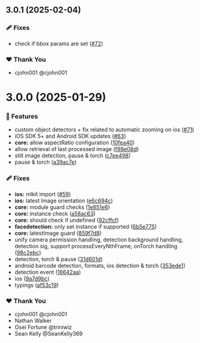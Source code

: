 ## 3.0.1 (2025-02-04)

### 🩹 Fixes

- check if bbox params are set ([#72](https://github.com/NativeScript/mlkit/pull/72))

### ❤️ Thank You

- cjohn001 @cjohn001

# 3.0.0 (2025-01-29)

### 🚀 Features

- custom object detectors + fix related to automatic zooming on ios ([#71](https://github.com/NativeScript/mlkit/pull/71))
- iOS SDK 5+ and Android SDK updates ([#63](https://github.com/NativeScript/mlkit/pull/63))
- **core:** allow aspectRatio configuration ([10fea40](https://github.com/NativeScript/mlkit/commit/10fea40))
- allow retrieval of last processed image ([f98e08d](https://github.com/NativeScript/mlkit/commit/f98e08d))
- still image detection, pause & torch ([c7ee498](https://github.com/NativeScript/mlkit/commit/c7ee498))
- pause & torch ([a39ac7e](https://github.com/NativeScript/mlkit/commit/a39ac7e))

### 🩹 Fixes

- **ios:** mlkit import ([#59](https://github.com/NativeScript/mlkit/pull/59))
- **ios:** latest Image orientation ([e6c694c](https://github.com/NativeScript/mlkit/commit/e6c694c))
- **core:** module guard checks ([1e851e6](https://github.com/NativeScript/mlkit/commit/1e851e6))
- **core:** instance check ([a58ac63](https://github.com/NativeScript/mlkit/commit/a58ac63))
- **core:** should check if undefined ([92cffcf](https://github.com/NativeScript/mlkit/commit/92cffcf))
- **facedetection:** only set instance if supported ([6b5e775](https://github.com/NativeScript/mlkit/commit/6b5e775))
- **core:** latestImage guard ([859f7d8](https://github.com/NativeScript/mlkit/commit/859f7d8))
- unify camera permission handling, detection background handling, detection sig, support processEveryNthFrame, onTorch handling ([98c2ebc](https://github.com/NativeScript/mlkit/commit/98c2ebc))
- detection, torch & pause ([31d601d](https://github.com/NativeScript/mlkit/commit/31d601d))
- android barcode detection, formats, ios detection & torch ([353ede1](https://github.com/NativeScript/mlkit/commit/353ede1))
- detection event ([16642aa](https://github.com/NativeScript/mlkit/commit/16642aa))
- ios ([9a7d9bc](https://github.com/NativeScript/mlkit/commit/9a7d9bc))
- typings ([af53c19](https://github.com/NativeScript/mlkit/commit/af53c19))

### ❤️ Thank You

- cjohn001 @cjohn001
- Nathan Walker
- Osei Fortune @triniwiz
- Sean Kelly @SeanKelly369